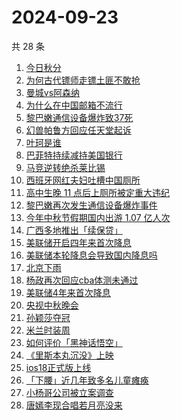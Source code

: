 # 2024-09-23

共 28 条

<!-- BEGIN -->
<!-- 最后更新时间 Mon Sep 23 2024 23:09:57 GMT+0800 (China Standard Time) -->

1. [今日秋分](https://www.zhihu.com/search?q=%E4%BB%8A%E6%97%A5%E7%A7%8B%E5%88%86)
1. [为何古代镖师走镖土匪不敢抢](https://www.zhihu.com/search?q=%E4%B8%BA%E4%BD%95%E5%8F%A4%E4%BB%A3%E9%95%96%E5%B8%88%E8%B5%B0%E9%95%96%E5%9C%9F%E5%8C%AA%E4%B8%8D%E6%95%A2%E6%8A%A2)
1. [曼城vs阿森纳](https://www.zhihu.com/search?q=%E6%9B%BC%E5%9F%8Evs%E9%98%BF%E6%A3%AE%E7%BA%B3)
1. [为什么在中国邮箱不流行](https://www.zhihu.com/search?q=%E4%B8%BA%E4%BB%80%E4%B9%88%E5%9C%A8%E4%B8%AD%E5%9B%BD%E9%82%AE%E7%AE%B1%E4%B8%8D%E6%B5%81%E8%A1%8C)
1. [黎巴嫩通信设备爆炸致37死](https://www.zhihu.com/search?q=%E9%BB%8E%E5%B7%B4%E5%AB%A9%E9%80%9A%E4%BF%A1%E8%AE%BE%E5%A4%87%E7%88%86%E7%82%B8%E8%87%B437%E6%AD%BB)
1. [幻兽帕鲁方回应任天堂起诉](https://www.zhihu.com/search?q=%E5%B9%BB%E5%85%BD%E5%B8%95%E9%B2%81%E6%96%B9%E5%9B%9E%E5%BA%94%E4%BB%BB%E5%A4%A9%E5%A0%82%E8%B5%B7%E8%AF%89)
1. [叶珂是谁](https://www.zhihu.com/search?q=%E5%8F%B6%E7%8F%82%E6%98%AF%E8%B0%81)
1. [巴菲特持续减持美国银行](https://www.zhihu.com/search?q=%E5%B7%B4%E8%8F%B2%E7%89%B9%E6%8C%81%E7%BB%AD%E5%87%8F%E6%8C%81%E7%BE%8E%E5%9B%BD%E9%93%B6%E8%A1%8C)
1. [马竞逆转绝杀莱比锡](https://www.zhihu.com/search?q=%E9%A9%AC%E7%AB%9E%E9%80%86%E8%BD%AC%E7%BB%9D%E6%9D%80%E8%8E%B1%E6%AF%94%E9%94%A1)
1. [西班牙网红夫妇吐槽中国厕所](https://www.zhihu.com/search?q=%E8%A5%BF%E7%8F%AD%E7%89%99%E7%BD%91%E7%BA%A2%E5%A4%AB%E5%A6%87%E5%90%90%E6%A7%BD%E4%B8%AD%E5%9B%BD%E5%8E%95%E6%89%80)
1. [高中生晚 11 点后上厕所被定重大违纪](https://www.zhihu.com/search?q=%E9%AB%98%E4%B8%AD%E7%94%9F%E6%99%9A%2011%20%E7%82%B9%E5%90%8E%E4%B8%8A%E5%8E%95%E6%89%80%E8%A2%AB%E5%AE%9A%E9%87%8D%E5%A4%A7%E8%BF%9D%E7%BA%AA)
1. [黎巴嫩再次发生通信设备爆炸事件](https://www.zhihu.com/search?q=%E9%BB%8E%E5%B7%B4%E5%AB%A9%E5%86%8D%E6%AC%A1%E5%8F%91%E7%94%9F%E9%80%9A%E4%BF%A1%E8%AE%BE%E5%A4%87%E7%88%86%E7%82%B8%E4%BA%8B%E4%BB%B6)
1. [今年中秋节假期国内出游 1.07 亿人次](https://www.zhihu.com/search?q=%E4%BB%8A%E5%B9%B4%E4%B8%AD%E7%A7%8B%E8%8A%82%E5%81%87%E6%9C%9F%E5%9B%BD%E5%86%85%E5%87%BA%E6%B8%B8%201.07%20%E4%BA%BF%E4%BA%BA%E6%AC%A1)
1. [广西多地推出「续保贷」](https://www.zhihu.com/search?q=%E5%B9%BF%E8%A5%BF%E5%A4%9A%E5%9C%B0%E6%8E%A8%E5%87%BA%E3%80%8C%E7%BB%AD%E4%BF%9D%E8%B4%B7%E3%80%8D)
1. [美联储开启四年来首次降息](https://www.zhihu.com/search?q=%E7%BE%8E%E8%81%94%E5%82%A8%E5%BC%80%E5%90%AF%E5%9B%9B%E5%B9%B4%E6%9D%A5%E9%A6%96%E6%AC%A1%E9%99%8D%E6%81%AF)
1. [美联储本轮降息会导致国内降息吗](https://www.zhihu.com/search?q=%E7%BE%8E%E8%81%94%E5%82%A8%E6%9C%AC%E8%BD%AE%E9%99%8D%E6%81%AF%E4%BC%9A%E5%AF%BC%E8%87%B4%E5%9B%BD%E5%86%85%E9%99%8D%E6%81%AF%E5%90%97)
1. [北京下雨](https://www.zhihu.com/search?q=%E5%8C%97%E4%BA%AC%E4%B8%8B%E9%9B%A8)
1. [杨政再次回应cba体测未通过](https://www.zhihu.com/search?q=%E6%9D%A8%E6%94%BF%E5%86%8D%E6%AC%A1%E5%9B%9E%E5%BA%94cba%E4%BD%93%E6%B5%8B%E6%9C%AA%E9%80%9A%E8%BF%87)
1. [美联储4年来首次降息](https://www.zhihu.com/search?q=%E7%BE%8E%E8%81%94%E5%82%A84%E5%B9%B4%E6%9D%A5%E9%A6%96%E6%AC%A1%E9%99%8D%E6%81%AF)
1. [央视中秋晚会](https://www.zhihu.com/search?q=%E5%A4%AE%E8%A7%86%E4%B8%AD%E7%A7%8B%E6%99%9A%E4%BC%9A)
1. [孙颖莎夺冠](https://www.zhihu.com/search?q=%E5%AD%99%E9%A2%96%E8%8E%8E%E5%A4%BA%E5%86%A0)
1. [米兰时装周](https://www.zhihu.com/search?q=%E7%B1%B3%E5%85%B0%E6%97%B6%E8%A3%85%E5%91%A8)
1. [如何评价「黑神话悟空」](https://www.zhihu.com/search?q=%E5%A6%82%E4%BD%95%E8%AF%84%E4%BB%B7%E3%80%8C%E9%BB%91%E7%A5%9E%E8%AF%9D%E6%82%9F%E7%A9%BA%E3%80%8D)
1. [《里斯本丸沉没》上映](https://www.zhihu.com/search?q=%E3%80%8A%E9%87%8C%E6%96%AF%E6%9C%AC%E4%B8%B8%E6%B2%89%E6%B2%A1%E3%80%8B%E4%B8%8A%E6%98%A0)
1. [ios18正式版上线](https://www.zhihu.com/search?q=ios18%E6%AD%A3%E5%BC%8F%E7%89%88%E4%B8%8A%E7%BA%BF)
1. [「下腰」近几年致多名儿童瘫痪](https://www.zhihu.com/search?q=%E3%80%8C%E4%B8%8B%E8%85%B0%E3%80%8D%E8%BF%91%E5%87%A0%E5%B9%B4%E8%87%B4%E5%A4%9A%E5%90%8D%E5%84%BF%E7%AB%A5%E7%98%AB%E7%97%AA)
1. [小杨哥公司被立案调查](https://www.zhihu.com/search?q=%E5%B0%8F%E6%9D%A8%E5%93%A5%E5%85%AC%E5%8F%B8%E8%A2%AB%E7%AB%8B%E6%A1%88%E8%B0%83%E6%9F%A5)
1. [唐嫣李现合唱若月亮没来](https://www.zhihu.com/search?q=%E5%94%90%E5%AB%A3%E6%9D%8E%E7%8E%B0%E5%90%88%E5%94%B1%E8%8B%A5%E6%9C%88%E4%BA%AE%E6%B2%A1%E6%9D%A5)

<!-- END -->
